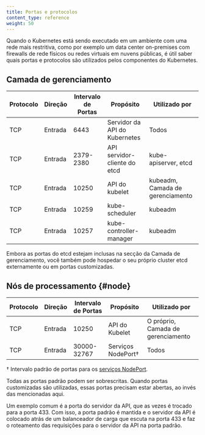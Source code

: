 ```yaml
---
title: Portas e protocolos
content_type: reference
weight: 50
---
```


Quando o Kubernetes está sendo executado em um ambiente com uma rede mais restritiva, 
como por exemplo um data center on-premises com firewalls de rede físicos ou redes virtuais em nuvens públicas,
é útil saber quais portas e protocolos são utilizados pelos componentes do Kubernetes. 

## Camada de gerenciamento

| Protocolo | Direção | Intervalo de Portas | Propósito                 | Utilizado por                   |
|----------|-----------|------------|-------------------------|---------------------------|
| TCP      | Entrada   | 6443       | Servidor da API do Kubernetes | Todos                       |
| TCP      | Entrada   | 2379-2380  | API servidor-cliente do etcd  | kube-apiserver, etcd      |
| TCP      | Entrada   | 10250      | API do kubelet             | kubeadm, Camada de gerenciamento       |
| TCP      | Entrada   | 10259      | kube-scheduler          | kubeadm                      |
| TCP      | Entrada   | 10257      | kube-controller-manager | kubeadm                      |

Embora as portas do etcd estejam inclusas na secção da Camada de gerenciamento, você também 
pode hospedar o seu próprio cluster etcd externamente ou em portas customizadas. 

## Nós de processamento {#node}

| Protocolo | Direção | Intervalo de Portas | Propósito                 | Utilizado por                   |
|----------|-----------|-------------|-----------------------|-------------------------|
| TCP      | Entrada   | 10250       | API do Kubelet        | O próprio, Camada de gerenciamento     |
| TCP      | Entrada   | 30000-32767 | Serviços NodePort†    | Todos                     |

† Intervalo padrão de portas para os [serviços NodePort](/docs/concepts/services-networking/service/).

Todas as portas padrão podem ser sobrescritas. Quando portas customizadas são utilizadas, essas portas
precisam estar abertas, ao invés das mencionadas aqui.

Um exemplo comum é a porta do servidor da API, que as vezes é trocado para a porta 433.
Com isso, a porta padrão é mantida e o servidor da API é colocado atrás de um balanceador de carga
que escuta na porta 433 e faz o roteamento das requisições para o servidor da API na porta padrão.
